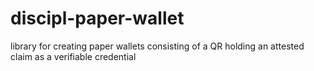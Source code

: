 # discipl-paper-wallet
library for creating paper wallets consisting of a QR holding an attested claim as a verifiable credential
